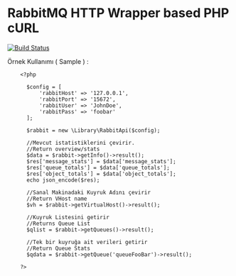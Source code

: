 # RabbitMQ HTTP Wrapper based PHP cURL

[![Build Status](https://travis-ci.org/ugulay/php-rabbit-http-wrapper.svg?branch=master)](https://travis-ci.org/ugulay/php-rabbit-http-wrapper)

Örnek Kullanımı ( Sample ) : 

        <?php

          $config = [
              'rabbitHost' => '127.0.0.1',
              'rabbitPort' => '15672',
              'rabbitUser' => 'JohnDoe',
              'rabbitPass' => 'foobar'
          ];

          $rabbit = new \Library\RabbitApi($config);

          //Mevcut istatistiklerini çevirir.
          //Return overview/stats
          $data = $rabbit->getInfo()->result();
          $res['message_stats'] = $data['message_stats'];
          $res['queue_totals'] = $data['queue_totals'];
          $res['object_totals'] = $data['object_totals'];
          echo json_encode($res);

          //Sanal Makinadaki Kuyruk Adını çevirir
          //Return VHost name
          $vh = $rabbit->getVirtualHost()->result();
          
          //Kuyruk Listesini getirir
          //Returns Queue List
          $qlist = $rabbit->getQueues()->result();
          
          //Tek bir kuyruğa ait verileri getirir
          //Return Queue Stats
          $qdata = $rabbit->getQueue('queueFooBar')->result();
          
        ?>
